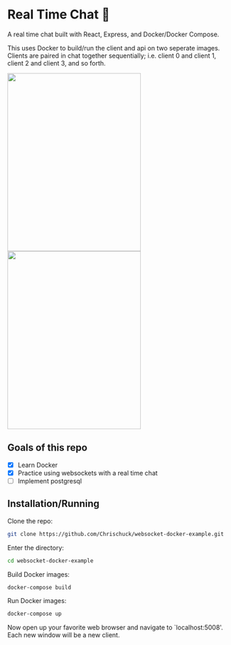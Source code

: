 # Real Time Chat 🍪

A real time chat built with React, Express, and Docker/Docker Compose.

This uses Docker to build/run the client and api on two seperate images. Clients are paired in chat together sequentially; i.e. client 0 and client 1, client 2 and client 3, and so forth. 

<img src='https://github.com/Chrischuck/websocket-docker-example/blob/master/images/1.png' height='400' width='300'>
<img src='https://github.com/Chrischuck/websocket-docker-example/blob/master/images/2.png' height='400' width='300'>

## Goals of this repo
- [x] Learn Docker
- [x] Practice using websockets with a real time chat
- [ ] Implement postgresql

## Installation/Running
Clone the repo:  
```bash
git clone https://github.com/Chrischuck/websocket-docker-example.git
```
Enter the directory:  
```bash
cd websocket-docker-example
```

Build Docker images:  
```bash
docker-compose build
```

Run Docker images:  
```bash
docker-compose up
```
Now open up your favorite web browser and navigate to `localhost:5008'. Each new window will be a new client.
